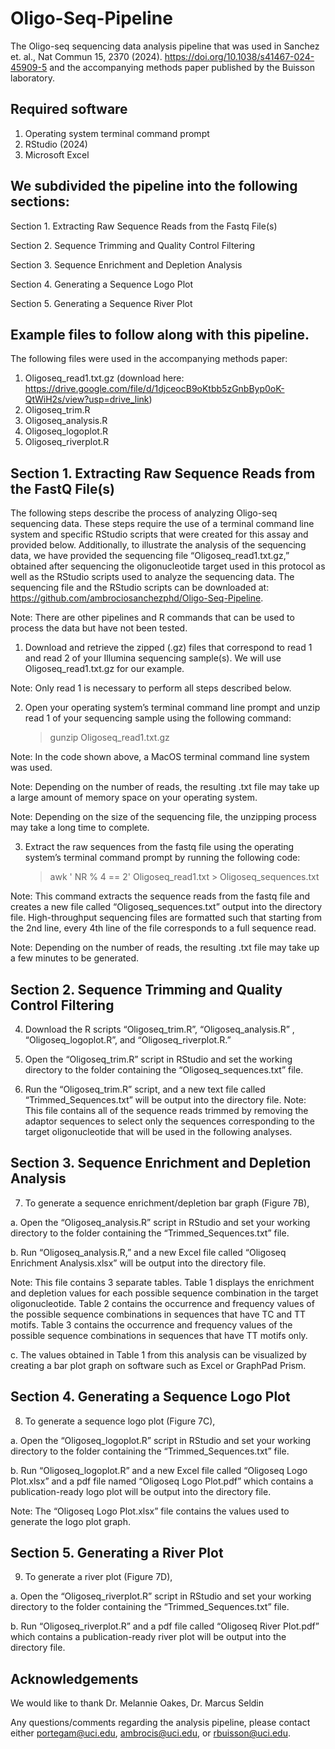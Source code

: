 # Oligo-Seq-Pipeline
The Oligo-seq sequencing data analysis pipeline that was used in Sanchez et. al., Nat Commun 15, 2370 (2024). https://doi.org/10.1038/s41467-024-45909-5 and the accompanying methods paper published by the Buisson laboratory.

## Required software

1. Operating system terminal command prompt
2. RStudio (2024)
3. Microsoft Excel

## We subdivided the pipeline into the following sections:

Section 1. Extracting Raw Sequence Reads from the Fastq File(s)

Section 2. Sequence Trimming and Quality Control Filtering

Section 3. Sequence Enrichment and Depletion Analysis

Section 4. Generating a Sequence Logo Plot

Section 5. Generating a Sequence River Plot 

## Example files to follow along with this pipeline.

The following files were used in the accompanying methods paper: 

1. Oligoseq_read1.txt.gz (download here: https://drive.google.com/file/d/1djceocB9oKtbb5zGnbByp0oK-QtWiH2s/view?usp=drive_link)
2. Oligoseq_trim.R
3. Oligoseq_analysis.R
4. Oligoseq_logoplot.R
5. Oligoseq_riverplot.R

## Section 1. Extracting Raw Sequence Reads from the FastQ File(s)

The following steps describe the process of analyzing Oligo-seq sequencing data. These steps require the use of a terminal command line system and specific RStudio scripts that were created for this assay and provided below. Additionally, to illustrate the analysis of the sequencing data, we have provided the sequencing file “Oligoseq_read1.txt.gz,” obtained after sequencing the oligonucleotide target used in this protocol as well as the RStudio scripts used to analyze the sequencing data. The sequencing file and the RStudio scripts can be downloaded at:
https://github.com/ambrociosanchezphd/Oligo-Seq-Pipeline.


Note: There are other pipelines and R commands that can be used to process the data but have not been tested. 

1.	Download and retrieve the zipped (.gz) files that correspond to read 1 and read 2 of your Illumina sequencing sample(s). We will use Oligoseq_read1.txt.gz for our example. 

Note: Only read 1 is necessary to perform all steps described below.

2.	Open your operating system’s terminal command line prompt and unzip read 1 of your sequencing sample using the following command:

    > gunzip Oligoseq_read1.txt.gz

Note: In the code shown above, a MacOS terminal command line system was used.

Note: Depending on the number of reads, the resulting .txt file may take up a large amount of memory space on your operating system.

Note: Depending on the size of the sequencing file, the unzipping process may take a long time to complete.

3.	Extract the raw sequences from the fastq file using the operating system’s terminal command prompt by running the following code:

    > awk ' NR % 4 == 2' Oligoseq_read1.txt > Oligoseq_sequences.txt
    
Note: This command extracts the sequence reads from the fastq file and creates a new file called “Oligoseq_sequences.txt” output into the directory file. High-throughput sequencing files are formatted such that starting from the 2nd line, every 4th line of the file corresponds to a full sequence read. 

Note: Depending on the number of reads, the resulting .txt file may take up a few minutes to be generated.

## Section 2. Sequence Trimming and Quality Control Filtering

4.	Download the R scripts “Oligoseq_trim.R”, “Oligoseq_analysis.R” , “Oligoseq_logoplot.R”, and “Oligoseq_riverplot.R.”

5.	Open the “Oligoseq_trim.R” script in RStudio and set the working directory to the folder containing the “Oligoseq_sequences.txt” file.

6.	Run the “Oligoseq_trim.R” script, and a new text file called “Trimmed_Sequences.txt” will be output into the directory file. 
Note: This file contains all of the sequence reads trimmed by removing the adaptor sequences to select only the sequences corresponding to the target oligonucleotide that will be used in the following analyses. 

## Section 3. Sequence Enrichment and Depletion Analysis

7.	To generate a sequence enrichment/depletion bar graph (Figure 7B),

a.	Open the “Oligoseq_analysis.R” script in RStudio and set your working directory to the folder containing the “Trimmed_Sequences.txt” file.

b.	Run “Oligoseq_analysis.R,” and a new Excel file called “Oligoseq Enrichment Analysis.xlsx” will be output into the directory file.

Note: This file contains 3 separate tables. Table 1 displays the enrichment and depletion values for each possible sequence combination in the target oligonucleotide. Table 2 contains the occurrence and frequency values of the possible sequence combinations in sequences that have TC and TT motifs. Table 3 contains the occurrence and frequency values of the possible sequence combinations in sequences that have TT motifs only.

c.	The values obtained in Table 1 from this analysis can be visualized by creating a bar plot graph on software such as Excel or GraphPad Prism.

## Section 4. Generating a Sequence Logo Plot

8.	To generate a sequence logo plot (Figure 7C),

a.	Open the “Oligoseq_logoplot.R” script in RStudio and set your working directory to the folder containing the “Trimmed_Sequences.txt” file. 

b.	Run “Oligoseq_logoplot.R”  and a new Excel file called “Oligoseq Logo Plot.xlsx” and a pdf file named “Oligoseq Logo Plot.pdf” which contains a publication-ready logo plot will be output into the directory file. 

Note: The “Oligoseq Logo Plot.xlsx” file contains the values used to generate the logo plot graph. 

## Section 5. Generating a River Plot

9.	To generate a river plot (Figure 7D),

a.	Open the “Oligoseq_riverplot.R” script in RStudio and set your working directory to the folder containing the “Trimmed_Sequences.txt” file.

b.	Run “Oligoseq_riverplot.R” and a pdf file called “Oligoseq River Plot.pdf” which contains a publication-ready river plot will be output into the directory file. 

## Acknowledgements 

We would like to thank Dr. Melannie Oakes, Dr. Marcus Seldin 

Any questions/comments regarding the analysis pipeline, please contact either portegam@uci.edu, ambrocis@uci.edu, or rbuisson@uci.edu.
